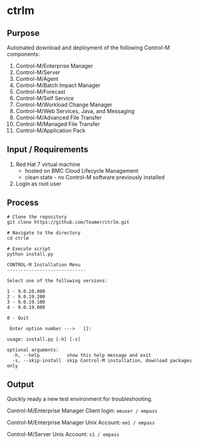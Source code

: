 # ctrlm

## Purpose

Automated download and deployment of the following Control-M components:
1. Control-M/Enterprise Manager
2. Control-M/Server
3. Control-M/Agent
4. Control-M/Batch Impact Manager
5. Control-M/Forecast
6. Control-M/Self Service
7. Control-M/Workload Change Manager
8. Control-M/Web Services, Java, and Messaging
9. Control-M/Advanced File Transfer
10. Control-M/Managed File Transfer
11. Control-M/Application Pack


## Input / Requirements
1. Red Hat 7 virtual machine
   - hosted on BMC Cloud Lifecycle Management
   - clean state - no Control-M software previously installed
2. Login as root user


## Process
```
# Clone the repository
git clone https://github.com/Teumer/ctrlm.git
```

```
# Navigate to the directory
cd ctrlm
```

```
# Execute script
python install.py
```

```
CONTROL-M Installation Menu
-----------------------------

Select one of the following versions:

1 - 9.0.20.000
2 - 9.0.19.200
3 - 9.0.19.100
4 - 9.0.19.000

0 - Quit

 Enter option number --->   []:
```


```
usage: install.py [-h] [-s]

optional arguments:
  -h, --help          show this help message and exit
  -s, --skip-install  skip Control-M installation, download packages only
```

## Output
Quickly ready a new test environment for troubleshooting.

Control-M/Enterprise Manager Client login: 
```emuser / empass```

Control-M/Enterprise Manager Unix Account: ```em1 / empass```

Control-M/Server Unix Account: ```s1 / empass```

